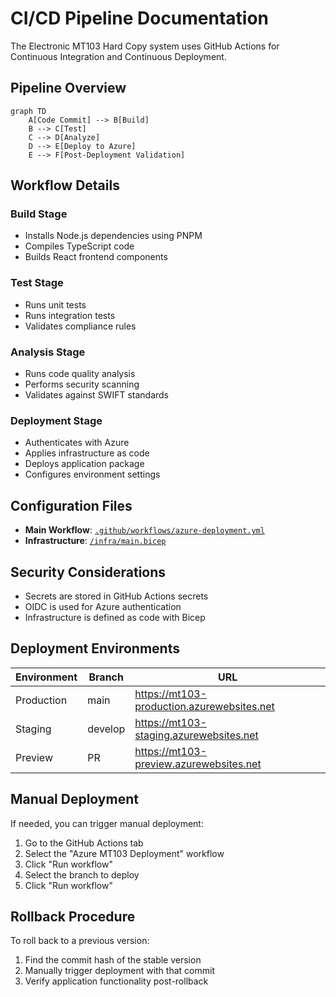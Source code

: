# CI/CD Pipeline Documentation

The Electronic MT103 Hard Copy system uses GitHub Actions for Continuous Integration and Continuous Deployment.

## Pipeline Overview

```mermaid
graph TD
    A[Code Commit] --> B[Build]
    B --> C[Test]
    C --> D[Analyze]
    D --> E[Deploy to Azure]
    E --> F[Post-Deployment Validation]
```

## Workflow Details

### Build Stage
- Installs Node.js dependencies using PNPM
- Compiles TypeScript code
- Builds React frontend components

### Test Stage
- Runs unit tests
- Runs integration tests
- Validates compliance rules

### Analysis Stage
- Runs code quality analysis
- Performs security scanning
- Validates against SWIFT standards

### Deployment Stage
- Authenticates with Azure
- Applies infrastructure as code
- Deploys application package
- Configures environment settings

## Configuration Files

- **Main Workflow**: [`.github/workflows/azure-deployment.yml`](/.github/workflows/azure-deployment.yml)
- **Infrastructure**: [`/infra/main.bicep`](/infra/main.bicep)

## Security Considerations

- Secrets are stored in GitHub Actions secrets
- OIDC is used for Azure authentication
- Infrastructure is defined as code with Bicep

## Deployment Environments

| Environment | Branch | URL |
|-------------|--------|-----|
| Production | main | https://mt103-production.azurewebsites.net |
| Staging | develop | https://mt103-staging.azurewebsites.net |
| Preview | PR | https://mt103-preview.azurewebsites.net |

## Manual Deployment

If needed, you can trigger manual deployment:

1. Go to the GitHub Actions tab
2. Select the "Azure MT103 Deployment" workflow
3. Click "Run workflow"
4. Select the branch to deploy
5. Click "Run workflow"

## Rollback Procedure

To roll back to a previous version:

1. Find the commit hash of the stable version
2. Manually trigger deployment with that commit
3. Verify application functionality post-rollback
